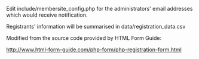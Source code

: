 Edit include/membersite_config.php for the administrators' email addresses which would receive notification.

Registrants' information will be summarised in data/registration_data.csv


Modified from the source code provided by HTML Form Guide:

http://www.html-form-guide.com/php-form/php-registration-form.html

